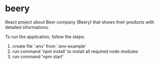 # beery
React project about Beer company (Beery) that shows their products with detailed informations.

To run the application, follow the steps:
1. create file '.env' from '.env-example'
2. run command 'npm install' to install all required node modules
3. run command 'npm start'
